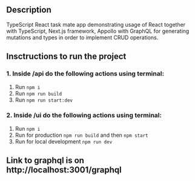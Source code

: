 ## Description

TypeScript React task mate app demonstrating usage of React together with TypeScript, Next.js framework, Appollo with GraphQL for generating mutations and types in order to implement CRUD operations.

## Insctructions to run the project

### 1. Inside /api do the following actions using terminal:
1. Run `npm i`
2. Run `npm run build`
3. Run `npm run start:dev`

### 2. Inside /ui do the following actions using terminal:
1. Run `npm i`
2. Run for production `npm run build` and then `npm start`
3. Run for local development `npm run dev`


## Link to graphql is on http://localhost:3001/graphql
